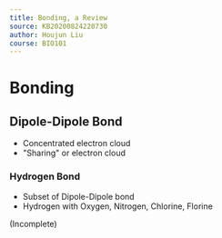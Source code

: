 ```yaml
---
title: Bonding, a Review
source: KB20200824220730
author: Houjun Liu
course: BIO101
---
```


# Bonding
## Dipole-Dipole Bond
* Concentrated electron cloud
* "Sharing" or electron cloud

### Hydrogen Bond
* Subset of Dipole-Dipole bond
* Hydrogen with Oxygen, Nitrogen, Chlorine, Florine

(Incomplete)